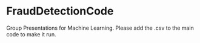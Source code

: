 # FraudDetectionCode
Group Presentations for Machine Learning.
Please add the .csv to the main code to make it run.
